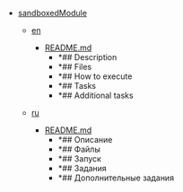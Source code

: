 - <a href = "E:\Node_projects\Node_Way\NBase\_Md\_Index\__Closer\_HPW\_Repos_HowProgrammingWorks_17_05_2020\InversionOfControl-master\sandboxedModule\cat.sandboxedModule\dir.sandboxedModule.md">sandboxedModule</a>
    - <a href = "E:\Node_projects\Node_Way\NBase\_Md\_Index\__Closer\_HPW\_Repos_HowProgrammingWorks_17_05_2020\InversionOfControl-master\sandboxedModule\en\cat.en\dir.en.md">en</a>
        - <a href = "E:\Node_projects\Node_Way\NBase\_Md\_Index\__Closer\_HPW\_Repos_HowProgrammingWorks_17_05_2020\InversionOfControl-master\sandboxedModule\en\README.md">README.md</a>
            - *## Description
            - *## Files
            - *## How to execute
            - *## Tasks
            - *## Additional tasks
    
    - <a href = "E:\Node_projects\Node_Way\NBase\_Md\_Index\__Closer\_HPW\_Repos_HowProgrammingWorks_17_05_2020\InversionOfControl-master\sandboxedModule\ru\cat.ru\dir.ru.md">ru</a>
        - <a href = "E:\Node_projects\Node_Way\NBase\_Md\_Index\__Closer\_HPW\_Repos_HowProgrammingWorks_17_05_2020\InversionOfControl-master\sandboxedModule\ru\README.md">README.md</a>
            - *## Описание
            - *## Файлы
            - *## Запуск
            - *## Задания
            - *## Дополнительные задания
    
